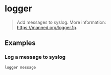 # logger

> Add messages to syslog. More information: <https://manned.org/logger.1p>.

## Examples

### Log a message to syslog

```bash
logger message
```
